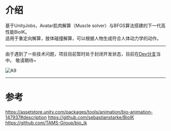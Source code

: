 # 介绍


基于UnityJobs，Avatar肌肉解算（Muscle solver）与BFGS算法搭建的下一代高性能BioIK。  
适用于重定向解算，肢体碰撞解算，可以根据人物生成符合人体动力学的动作。  
***  
由于遇到了一些技术问题，项目目前暂时处于封闭开发状态，目前在[Dev分支](https://github.com/OneYoungMean/Magic-Motion/tree/MagicMotionDev)当中。
敬请期待~

![A9](https://user-images.githubusercontent.com/44113189/205921783-c5e0d03e-237b-4015-b64d-c960043cdbac.gif)
***

# 参考
https://assetstore.unity.com/packages/tools/animation/bio-animation-147937#description
https://github.com/sebastianstarke/BioIK  
https://github.com/TAMS-Group/bio_ik  
  
